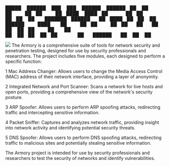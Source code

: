 

 █████  ██████  ███    ███  ██████  ██████ ██    ██ 
██   ██ ██   ██ ████  ████ ██    ██ ██   ██ ██  ██  
███████ ██████  ██ ████ ██ ██    ██ ██████   ████   
██   ██ ██   ██ ██  ██  ██ ██    ██ ██   ██   ██    
██   ██ ██   ██ ██      ██  ██████  ██   ██   ██    

<img src="http://patorjk.com/software/taag/#p=display&f=Big&t=ARMORY">
The Armory is a comprehensive suite of tools for network security and penetration testing, designed for use by security professionals and researchers.
The project includes five modules, each designed to perform a specific function:


1 Mac Address Changer: Allows users to change the Media Access Control (MAC) address of their network interface, providing a layer of anonymity.

2 Integrated Network and Port Scanner: Scans a network for live hosts and open ports, providing a comprehensive view of the network's security posture.

3 ARP Spoofer: Allows users to perform ARP spoofing attacks, redirecting traffic and intercepting sensitive information.

4 Packet Sniffer: Captures and analyzes network traffic, providing insight into network activity and identifying potential security threats.

5 DNS Spoofer: Allows users to perform DNS spoofing attacks, redirecting traffic to malicious sites and potentially stealing sensitive information.

The Armory project is intended for use by security professionals and researchers to test the security of networks and identify vulnerabilities.
